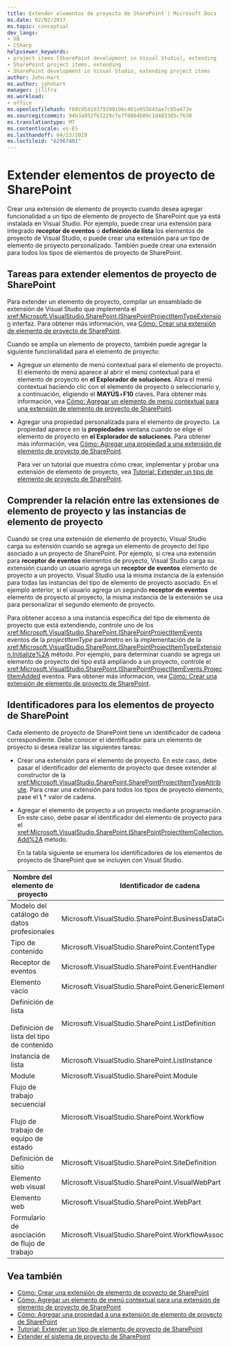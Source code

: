```yaml
---
title: Extender elementos de proyecto de SharePoint | Microsoft Docs
ms.date: 02/02/2017
ms.topic: conceptual
dev_langs:
- VB
- CSharp
helpviewer_keywords:
- project items [SharePoint development in Visual Studio], extending
- SharePoint project items, extending
- SharePoint development in Visual Studio, extending project items
author: John-Hart
ms.author: johnhart
manager: jillfra
ms.workload:
- office
ms.openlocfilehash: f60c95418379399196c461e055645ae7c85a473e
ms.sourcegitcommit: 94b3a052fb1229c7e7f8804b09c1d403385c7630
ms.translationtype: MT
ms.contentlocale: es-ES
ms.lasthandoff: 04/23/2019
ms.locfileid: "62967401"
---
```

# <a name="extend-sharepoint-project-items"></a>Extender elementos de proyecto de SharePoint
  Crear una extensión de elemento de proyecto cuando desea agregar funcionalidad a un tipo de elemento de proyecto de SharePoint que ya está instalada en Visual Studio. Por ejemplo, puede crear una extensión para integrado **receptor de eventos** o **definición de lista** los elementos de proyecto de Visual Studio, o puede crear una extensión para un tipo de elemento de proyecto personalizado. También puede crear una extensión para todos los tipos de elementos de proyecto de SharePoint.

## <a name="tasks-for-extending-sharepoint-project-items"></a>Tareas para extender elementos de proyecto de SharePoint
 Para extender un elemento de proyecto, compilar un ensamblado de extensión de Visual Studio que implementa el <xref:Microsoft.VisualStudio.SharePoint.ISharePointProjectItemTypeExtension> interfaz. Para obtener más información, vea [Cómo: Crear una extensión de elemento de proyecto de SharePoint](../sharepoint/how-to-create-a-sharepoint-project-item-extension.md).

 Cuando se amplía un elemento de proyecto, también puede agregar la siguiente funcionalidad para el elemento de proyecto:

- Agregue un elemento de menú contextual para el elemento de proyecto. El elemento de menú aparece al abrir el menú contextual para el elemento de proyecto en **el Explorador de soluciones**. Abra el menú contextual haciendo clic con el elemento de proyecto o seleccionarlo y, a continuación, eligiendo el **MAYÚS**+**F10** claves. Para obtener más información, vea [Cómo: Agregar un elemento de menú contextual para una extensión de elemento de proyecto de SharePoint](../sharepoint/how-to-add-a-shortcut-menu-item-to-a-sharepoint-project-item-extension.md).

- Agregar una propiedad personalizada para el elemento de proyecto. La propiedad aparece en la **propiedades** ventana cuando se elige el elemento de proyecto en **el Explorador de soluciones**. Para obtener más información, vea [Cómo: Agregar una propiedad a una extensión de elemento de proyecto de SharePoint](../sharepoint/how-to-add-a-property-to-a-sharepoint-project-item-extension.md).

  Para ver un tutorial que muestra cómo crear, implementar y probar una extensión de elemento de proyecto, vea [Tutorial: Extender un tipo de elemento de proyecto de SharePoint](../sharepoint/walkthrough-extending-a-sharepoint-project-item-type.md).

## <a name="understand-the-relationship-between-project-item-extensions-and-project-item-instances"></a>Comprender la relación entre las extensiones de elemento de proyecto y las instancias de elemento de proyecto
 Cuando se crea una extensión de elemento de proyecto, Visual Studio carga su extensión cuando se agrega un elemento de proyecto del tipo asociado a un proyecto de SharePoint. Por ejemplo, si crea una extensión para **receptor de eventos** elementos de proyecto, Visual Studio carga su extensión cuando un usuario agrega un **receptor de eventos** elemento de proyecto a un proyecto. Visual Studio usa la misma instancia de la extensión para todas las instancias del tipo de elemento de proyecto asociado. En el ejemplo anterior, si el usuario agrega un segundo **receptor de eventos** elemento de proyecto al proyecto, la misma instancia de la extensión se usa para personalizar el segundo elemento de proyecto.

 Para obtener acceso a una instancia específica del tipo de elemento de proyecto que está extendiendo, controle uno de los <xref:Microsoft.VisualStudio.SharePoint.ISharePointProjectItemEvents> eventos de la *projectItemType* parámetro en la implementación de la <xref:Microsoft.VisualStudio.SharePoint.ISharePointProjectItemTypeExtension.Initialize%2A> método. Por ejemplo, para determinar cuando se agrega un elemento de proyecto del tipo está ampliando a un proyecto, controle el <xref:Microsoft.VisualStudio.SharePoint.ISharePointProjectItemEvents.ProjectItemAdded> eventos. Para obtener más información, vea [Cómo: Crear una extensión de elemento de proyecto de SharePoint](../sharepoint/how-to-create-a-sharepoint-project-item-extension.md).

## <a name="identifiers-for-sharepoint-project-items"></a>Identificadores para los elementos de proyecto de SharePoint
 Cada elemento de proyecto de SharePoint tiene un identificador de cadena correspondiente. Debe conocer el identificador para un elemento de proyecto si desea realizar las siguientes tareas:

- Crear una extensión para el elemento de proyecto. En este caso, debe pasar el identificador del elemento de proyecto que desee extender al constructor de la <xref:Microsoft.VisualStudio.SharePoint.SharePointProjectItemTypeAttribute>. Para crear una extensión para todos los tipos de proyecto elemento, pase el **\\** * valor de cadena.

- Agregar el elemento de proyecto a un proyecto mediante programación. En este caso, debe pasar el identificador del elemento de proyecto para el <xref:Microsoft.VisualStudio.SharePoint.ISharePointProjectItemCollection.Add%2A> método.

  En la tabla siguiente se enumera los identificadores de los elementos de proyecto de SharePoint que se incluyen con Visual Studio.

|Nombre del elemento de proyecto|Identificador de cadena|
|-----------------------|-----------------------|
|Modelo del catálogo de datos profesionales|Microsoft.VisualStudio.SharePoint.BusinessDataConnectivity|
|Tipo de contenido|Microsoft.VisualStudio.SharePoint.ContentType|
|Receptor de eventos|Microsoft.VisualStudio.SharePoint.EventHandler|
|Elemento vacío|Microsoft.VisualStudio.SharePoint.GenericElement|
|Definición de lista<br /><br /> Definición de lista del tipo de contenido|Microsoft.VisualStudio.SharePoint.ListDefinition|
|Instancia de lista|Microsoft.VisualStudio.SharePoint.ListInstance|
|Module|Microsoft.VisualStudio.SharePoint.Module|
|Flujo de trabajo secuencial<br /><br /> Flujo de trabajo de equipo de estado|Microsoft.VisualStudio.SharePoint.Workflow|
|Definición de sitio|Microsoft.VisualStudio.SharePoint.SiteDefinition|
|Elemento web visual|Microsoft.VisualStudio.SharePoint.VisualWebPart|
|Elemento web|Microsoft.VisualStudio.SharePoint.WebPart|
|Formulario de asociación de flujo de trabajo|Microsoft.VisualStudio.SharePoint.WorkflowAssociation|

## <a name="see-also"></a>Vea también
- [Cómo: Crear una extensión de elemento de proyecto de SharePoint](../sharepoint/how-to-create-a-sharepoint-project-item-extension.md)
- [Cómo: Agregar un elemento de menú contextual para una extensión de elemento de proyecto de SharePoint](../sharepoint/how-to-add-a-shortcut-menu-item-to-a-sharepoint-project-item-extension.md)
- [Cómo: Agregar una propiedad a una extensión de elemento de proyecto de SharePoint](../sharepoint/how-to-add-a-property-to-a-sharepoint-project-item-extension.md)
- [Tutorial: Extender un tipo de elemento de proyecto de SharePoint](../sharepoint/walkthrough-extending-a-sharepoint-project-item-type.md)
- [Extender el sistema de proyecto de SharePoint](../sharepoint/extending-the-sharepoint-project-system.md)
